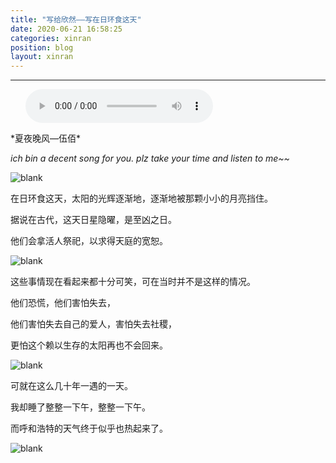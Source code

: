 ```yaml
---
title: "写给欣然——写在日环食这天"
date: 2020-06-21 16:58:25
categories: xinran
position: blog
layout: xinran
---
```


---

<ul class="list-inline text-center">
<audio controls="controls">
    <source src="http://music.163.com/song/media/outer/url?id=157263.mp3" type="audio/ogg">
    <source src="http://music.163.com/song/media/outer/url?id=157263.mp3" type="audio/mpeg">
<embed height="50" width="1500" src="http://music.163.com/song/media/outer/url?id=157263.mp3" />
</audio>
</ul>
*夏夜晚风—伍佰*

*ich bin a decent song for you. plz take your time and listen to me~~*

![blank](/assets/img/placeholder.png)

在日环食这天，太阳的光辉逐渐地，逐渐地被那颗小小的月亮挡住。

据说在古代，这天日星隐曜，是至凶之日。

他们会拿活人祭祀，以求得天庭的宽恕。

![blank](/assets/img/placeholder.png)

这些事情现在看起来都十分可笑，可在当时并不是这样的情况。

他们恐慌，他们害怕失去，

他们害怕失去自己的爱人，害怕失去社稷，

更怕这个赖以生存的太阳再也不会回来。

![blank](/assets/img/placeholder.png)

可就在这么几十年一遇的一天。

我却睡了整整一下午，整整一下午。

而呼和浩特的天气终于似乎也热起来了。

![blank](assets/img/placeholder.png)